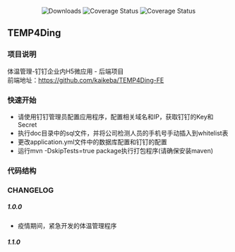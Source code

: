<p align="center">
  <img src="https://img.shields.io/badge/Spring%20Boot-2.1.9.RELEASE-blue.svg" alt="Downloads">
  <img src="https://img.shields.io/badge/MySQL-5.7-blue.svg" alt="Coverage Status">
  <img src="https://img.shields.io/badge/开课吧-JAVA-blue.svg" alt="Coverage Status">
    
</p>


## TEMP4Ding

### 项目说明

体温管理-钉钉企业内H5微应用 - 后端项目<br/>
前端地址：https://github.com/kaikeba/TEMP4Ding-FE <br/>

### 快速开始

* 请使用钉钉管理员配置应用程序，配置相关域名和IP，获取钉钉的Key和Secret
* 执行doc目录中的sql文件，并将公司检测人员的手机号手动插入到whitelist表
* 更改application.yml文件中的数据库配置和钉钉的配置
* 运行mvn -DskipTests=true package执行打包程序(请确保安装maven)

### 代码结构

### CHANGELOG

##### 1.0.0
* 疫情期间，紧急开发的体温管理程序

##### 1.1.0
